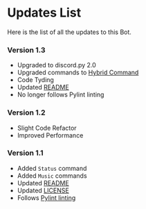# Updates List

Here is the list of all the updates to this Bot.
### Version 1.3
* Upgraded to discord.py 2.0
* Upgraded commands to [Hybrid Command](https://discordpy.readthedocs.io/en/stable/ext/commands/commands.html#hybrid-commands)
* Code Tyding
* Updated [README](README.md)
* No longer follows Pylint linting

### Version 1.2
* Slight Code Refactor
* Improved Performance

### Version 1.1

* Added `Status` command
* Added `Music` commands
* Updated [README](README.md)
* Updated [LICENSE](LICENSE.md)
* Follows [Pylint linting](https://pylint.org/)